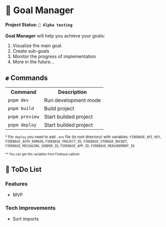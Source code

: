 # 🎯 Goal Manager

#### Project Status: `👀 Alpha testing`

**Goal Manager** will help you achieve your goals:
1. Visualize the main goal.
2. Create sub-goals
3. Monitor the progress of implementation
4. More in the future...

## ✊ Commands

<table>
    <tr>
        <th>Command</th>
        <th>Description</th>
    </tr>
    <tr>
        <td><code>pnpm dev</code></td>
        <td>Run development mode</td>
    </tr>
    <tr>
        <td><code>pnpm build</code></td>
        <td>Build project</td>
    </tr>
    <tr>
        <td><code>pnpm preview</code></td>
        <td>Start builded project</td>
    </tr>
    <tr>
        <td><code>pnpm deploy</code></td>
        <td>Start builded project</td>
    </tr>
</table>

<sub>\* For `deploy` you need to add `.env` file (to root directory) with variables: `FIREBASE_API_KEY`, `FIREBASE_AUTH_DOMAIN`, `FIREBASE_PROJECT_ID`, `FIREBASE_STORAGE_BUCKET`, `FIREBASE_MESSAGING_SENDER_ID`, `FIREBASE_APP_ID`, `FIREBASE_MEASUREMENT_ID`</sub>

<sub><sub>\*\* You can get this variables from Firebase cabinet</sub></sub>

## 🎯 ToDo List

### Features

- MVP

### Tech Improvements

- Sort imports
